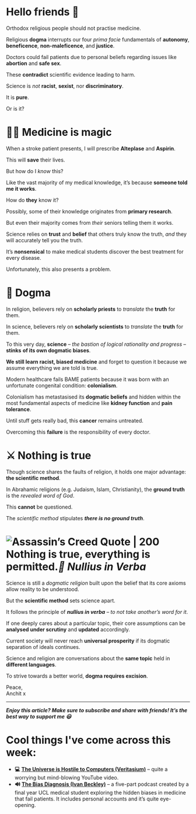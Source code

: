 **Hello friends 💙**
===================

Orthodox religious people should not practise medicine.

Religious **dogma** interrupts our four *prima facie* fundamentals of **autonomy**, **beneficence**, **non-maleficence**, and **justice**.

Doctors could fail patients due to personal beliefs regarding issues like **abortion** and **safe sex**.

These **contradict** scientific evidence leading to harm.

Science is *not* **racist**, **sexist**, nor **discriminatory**.

It is **pure**.

Or is it?

‍👩‍⚕️ Medicine is magic
=======================

When a stroke patient presents, I will prescribe **Alteplase** and **Aspirin**.

This will **save** their lives.

But how do I *know* this?

Like the vast majority of my medical knowledge, it’s because **someone told me it works**.

How do **they** know it?

Possibly, some of their knowledge originates from **primary research**.

But even their majority comes from *their* seniors telling them it works.

Science relies on **trust** and **belief** that others truly know the truth, *and* they will accurately tell you the truth.

It’s **nonsensical** to make medical students discover the best treatment for every disease.

Unfortunately, this also presents a problem.

🐶 Dogma
=======

In religion, believers rely on **scholarly priests** to *translate* the **truth** for them.

In science, believers rely on **scholarly scientists** to *translate* the **truth** for them.

To this very day, **science** – *the bastion of logical rationality and progress* – **stinks** **of its own dogmatic biases**.

**We still learn racist, biased medicine** and forget to question it because we assume everything we are told is true.

Modern healthcare fails BAME patients because it was born with an unfortunate congenital condition: **colonialism**.

Colonialism has metastasised its **dogmatic beliefs** and hidden within the most fundamental aspects of medicine like **kidney function** and **pain tolerance**.

Until stuff gets really bad, this **cancer** remains untreated.

Overcoming this **failure** is the responsibility of every doctor.

⚔ Nothing is true
=================

Though science shares the faults of religion, it holds one major advantage: **the scientific method**.

In Abrahamic religions (e.g. Judaism, Islam, Christianity), the **ground truth** is the *revealed word of God*.

This **cannot** be questioned.

The *scientific method* stipulates ***there is no ground truth***.

![Assassin’s Creed Quote | 200](https://steamuserimages-a.akamaihd.net/ugc/946203347142963138/245FE3DBB384C193516911D59862397DD5995D17/?imw=5000&imh=5000&ima=fit&impolicy=Letterbox&imcolor=%23000000&letterbox=false)Nothing is true, everything is permitted.*🧪 Nullius in Verba*
====================

Science is still a *dogmatic religion* built upon the belief that its core axioms allow reality to be understood.

But the **scientific method** sets science apart.

It follows the principle of ***nullius in verba*** – *to not take another’s word for it*.

If one deeply cares about a particular topic, their core assumptions can be **analysed under scrutiny** and **updated** accordingly.

Current society will never reach **universal prosperity** if its dogmatic separation of ideals continues.

Science and religion are conversations about the **same topic** held in **different languages**.

To strive towards a better world, **dogma requires excision**.

Peace,  
Anchit x



---

***Enjoy this article? Make sure to subscribe and share with friends! It’s the best way to support me 😃***

Cool things I've come across this week:
=======================================

* **💻** [**The Universe is Hostile to Computers (Veritasium)**](https://www.youtube.com/watch?v=AaZ_RSt0KP8) – quite a worrying but mind-blowing YouTube video.
* **🔊** [**The Bias Diagnosis (Ivan Beckley)**](https://www.audible.co.uk/pd/The-Bias-Diagnosis-Podcast/B08W4YZT2S#:~:text=Five%20patients%2C%20one%20treatment%20room%2C%20and%20a%20broken%20healthcare%20system.&text=But%20he's%20not%20convinced%20that,insidious%20injustices%20in%20modern%20medicine.) – a five-part podcast created by a final year UCL medical student exploring the hidden biases in medicine that fail patients. It includes personal accounts and it’s quite eye-opening.
